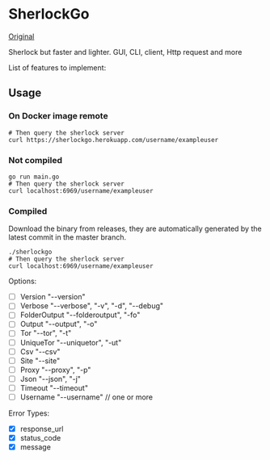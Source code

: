 # SherlockGo

[Original](https://github.com/sherlock-project/sherlock)

Sherlock but faster and lighter. GUI, CLI, client, Http request and more

List of features to implement:

## Usage

### On Docker image remote

```shell
# Then query the sherlock server
curl https://sherlockgo.herokuapp.com/username/exampleuser
```

### Not compiled

```shell
go run main.go
# Then query the sherlock server
curl localhost:6969/username/exampleuser
```

### Compiled

Download the binary from releases, they are automatically generated by the latest commit in the master branch.

```shell
./sherlockgo
# Then query the sherlock server
curl localhost:6969/username/exampleuser
```

Options:

- [ ] Version "--version"
- [ ] Verbose "--verbose", "-v", "-d", "--debug"
- [ ] FolderOutput "--folderoutput", "-fo"
- [ ] Output  "--output", "-o"
- [ ] Tor "--tor", "-t"
- [ ] UniqueTor "--uniquetor", "-ut"
- [ ] Csv "--csv"
- [ ] Site "--site"
- [ ] Proxy "--proxy", "-p"
- [ ] Json "--json", "-j"
- [ ] Timeout "--timeout"
- [ ] Username "--username" // one or more

Error Types:

- [x] response_url
- [x] status_code
- [x] message
